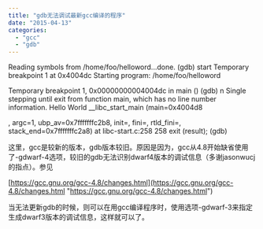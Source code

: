 ```yaml
---
title: "gdb无法调试最新gcc编译的程序"
date: "2015-04-13"
categories: 
  - "gcc"
  - "gdb"
---
```


Reading symbols from /home/foo/helloword...done.
(gdb) start
Temporary breakpoint 1 at 0x4004dc
Starting program: /home/foo/helloword 

Temporary breakpoint 1, 0x00000000004004dc in main ()
(gdb) n
Single stepping until exit from function main,
which has no line number information.
Hello World
\_\_libc\_start\_main (main=0x4004d8 

, argc=1, ubp\_av=0x7fffffffc2b8, init=, fini=, 
    rtld\_fini=, stack\_end=0x7fffffffc2a8) at libc-start.c:258
258	  exit (result);
(gdb) 

这里，gcc是较新的版本，gdb版本较旧。原因是因为，gcc从4.8开始缺省使用了-gdwarf-4选项，较旧的gdb无法识别dwarf4版本的调试信息（多谢jasonwucj的指点）。参见

[https://gcc.gnu.org/gcc-4.8/changes.html](https://gcc.gnu.org/gcc-4.8/changes.html "https://gcc.gnu.org/gcc-4.8/changes.html")

当无法更新gdb的时候，则可以在用gcc编译程序时，使用选项-gdwarf-3来指定生成dwarf3版本的调试信息，这样就可以了。
